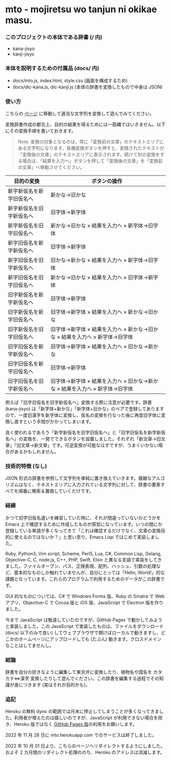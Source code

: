 # mto - mojiretsu wo tanjun ni okikae masu.

### このプロジェクトの本体である辞書 (/ 内)
- kana-jisyo
- kanji-jisyo

### 本体を説明するための付属品 (docs/ 内)
- docs/mto.js, index.html, style.css (画面を構成するため)
- docs/dic-kana.js, dic-kanji.js (本体の辞書を変換したもので中身は JSON)

### 使い方
こちらの [ページ](https://uakms.github.io/mto/) に移動して適当な文字列を変換して遊んでみてください。

変換辞書作成の都合上、目的の結果を得るためには一筋縄ではいきません。以下にその変換手順を書いておきます。

> Note: 変換の対象となるのは、常に「変換前の文章」のテキストエリアにある文字列になります。各種変換ボタンを押すと、変換されたテキストが「変換後の文章」のテキストエリアに表示されます。続けて別の変換をする場合は、「結果を入力へ」ボタンを押して「変換後の文章」を「変換前の文章」へ移動させてください。

| 目的の変換 | ボタンの操作|
|---|---|
| 新字新仮名を新字旧仮名へ | 新かな→旧かな |
| 新字新仮名を旧字新仮名へ | 旧字体→新字体 |
| 新字新仮名を旧字旧仮名へ | 新かな→旧かな &raquo; 結果を入力へ &raquo; 新字体→旧字体 |
| 新字旧仮名を新字新仮名へ | 旧字体→新字体 |
| 新字旧仮名を旧字新仮名へ | 旧かな→新かな &raquo; 結果を入力へ &raquo; 新字体→旧字体 |
| 新字旧仮名を旧字旧仮名へ | 新かな→旧かな &raquo; 結果を入力へ &raquo; 旧字体→新字体 |
| 旧字新仮名を新字新仮名へ | 旧字体→新字体 |
| 旧字新仮名を新字旧仮名へ | 旧字体→新字体 &raquo; 結果を入力へ &raquo; 新かな→旧かな |
| 旧字新仮名を旧字旧仮名へ | 旧字体→新字体 &raquo; 結果を入力へ &raquo; 新かな→旧かな &raquo; 結果を入力へ &raquo; 新字体→旧字体 |
| 旧字旧仮名を新字新仮名へ | 旧字体→新字体 &raquo; 結果を入力へ &raquo; 旧かな→新かな |
| 旧字旧仮名を新字旧仮名へ | 旧字体→新字体 |
| 旧字旧仮名を旧字新仮名へ | 旧字体→新字体 &raquo; 結果を入力へ &raquo; 旧かな→新かな &raquo; 結果を入力へ &raquo; 新字体→旧字体 |

例えば「旧字旧仮名を旧字新仮名へ」変換する際に注意が必要です。辞書 (kana-jisyo) は「新字体+新かな」「新字体+旧かな」のペアで登録してありますので、一度旧漢字を新字体に変換し、仮名の変換を行なった後に再度旧字体に変換し直すという手間がかかってしまいます。

良く使われるであろう「新字新仮名を旧字旧仮名へ」と「旧字旧仮名を新字新仮名へ」の変換を、一発でできるボタンを設置しました。それぞれ「新文章→旧文章」「旧文章→新文章」です。可逆変換が可能なはずですが、うまくいかない場合があるかもしれません。

### 技術的特徴 (なし)
JSON 形式の辞書を参照して文字列を単純に置き換えていきます。複雑なアルゴリズムはなく、テキストエリアに入力されている文字列に対して、辞書の要素すべてを順番に検索＆置換していくだけです。

### 経緯
かつて旧字旧仮名遣いを練習していた時に、それが間違っていないかどうかを Emacs 上で確認するために作成したものが原型になっています。いつの間にか登録している単語が多くなってきて「これは確認するだけでなく、文章の変換目的に使えるのではないか？」と思い至り、Emacs Lisp ではじめて実装しました。

Ruby, Python3, Vim script, Scheme, Perl5, Lua, C#, Common Lisp, Golang, Objective-C, C, node.js, C++, PHP, Swift, Elixir と異なる言語で実装をしてきました。ファイルオープン、パス、正規表現、配列、ハッシュ、引数の処理など、基本的なものしか触れていませんが、自分にとっては「Hello, World!」的な課題となっています。これらのプログラムで利用するためのデータがこの辞書です。

GUI 的なものについては、C# で Windows Forms 版、Ruby の Sinatra で Web アプリ、Objective-C で Cocoa 版と iOS 版、JavaScript で Electron 版を作りました。

今まで JavaScript は敬遠していたのですが、GitHub Pages で動かしてみようと実装しました。この JavaScript で実装したものは、ファイルをダウンロード (docs/ 以下のみで良い) してウェブブラウザで開けばローカルで動きますし、どこかのホームページにアップロードしても (たぶん) 動きます。クロスドメインなことはしてませんし。

### 結論
辞書を自分の好きなように編集して東京弁に変換したり、植物名や国名を カタカナ⇔漢字 変換したりして遊んでください。この辞書を編集する過程でその知識が身につきます (実はそれが目的かも)。

### 追記
Heroku の無料 dyno の範囲では月末に停止してしまうことが多くなってきました。利用者が増えたのは嬉しいのですが、JavaScript が利用できない場合を除き、Heroku 版ではなく [GitHub Pages 版](https://uakms.github.io/mto/)の利用をお願いします。

2022 年 11 月 28 日に mto.herokuapp.com でのサービスは終了しました。

2022 年 10 月 01 日より、こちらのページへリダイレクトするようにしました。およそ 2 カ月間のリダイレクト処理ののち、Heroku のアドレスは消滅します。
